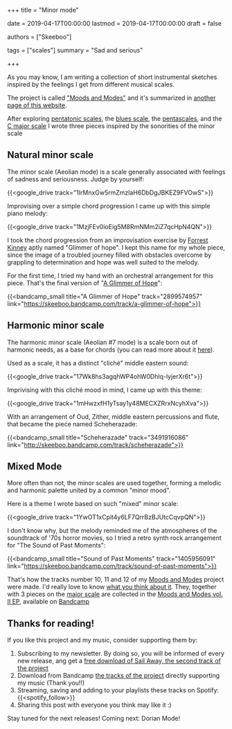 +++
title = "Minor mode"

date = 2019-04-17T00:00:00
lastmod = 2019-04-17T00:00:00
draft = false

authors = ["Skeeboo"]

tags = ["scales"]
summary = "Sad and serious"

+++

As you may know, I am writing a collection of short instrumental sketches inspired by the feelings I get from different musical scales.

 The project is called ["Moods and Modes"](/post/moods_and_modes) and it's summarized in [another page of this website](/post/moods_and_modes).

 After exploring [pentatonic scales](/post/pentatonics), the [blues scale](/post/blues_scale), the [pentascales](/post/pentascales), and the [C major scale](/post/cmajor) I wrote three pieces inspired by the sonorities of the minor scale

## Natural minor scale

The minor scale (Aeolian mode) is a scale generally associated with feelings of sadness and seriousness. Judge by yourself:

{{<google_drive track="1IrMnxGw5rmZmzlaH6DbDgJBKEZ9FVOwS">}}

Improvising over a simple chord progression I came up with this simple piano melody:

{{<google_drive track="1MzjFEv0ioEig5M8RmNMm2iZ7qcHpN4QN">}}

I took the chord progression from an improvisation exercise by [Forrest Kinney](https://forrestkinney.com) aptly named "Glimmer of hope". I kept this name for my whole piece, since the image of a troubled journey filled with obstacles overcome by grappling to determination and hope was well suited to the melody.

For the first time, I tried my hand with an orchestral arrangement for this piece. That's the final version of "[A Glimmer of Hope](/music/a_glimmer_of_hope)":

{{<bandcamp_small title="A Glimmer of Hope" track="2899574957" link="https://skeeboo.bandcamp.com/track/a-glimmer-of-hope">}}

## Harmonic minor scale

The harmonic minor scale (Aeolian #7 mode) is a scale born out of harmonic needs, as a base for chords (you can read more about it [here](https://en.wikipedia.org/wiki/Minor_scale#Harmonic_minor_scale)).

Used as a scale, it has a distinct "cliché" middle eastern sound:

{{<google_drive track="17Wk8hs3agqhWP4ohW0Dhlq-lyjerXr6t">}}

Imprivising with this cliché mood in mind, I came up with this theme:

{{<google_drive track="1mHwzxfH1yTsay1y48MECXZRrxNcyhXva">}}

With an arrangement of Oud, Zither, middle eastern percussions and flute, that became the piece named Scheherazade:

{{<bandcamp_small title="Scheherazade" track="3491916086" link="http://skeeboo.bandcamp.com/track/scheherazade">}}

## Mixed Mode

More often than not, the minor scales are used together, forming a melodic and harmonic palette united by a common "minor mood".

Here is a theme I wrote based on such "mixed" minor scale:

{{<google_drive track="1YwOT1xCpit4y6LF7QrrBzBJUtcCqvpQN">}}

I don't know why, but the melody reminded me of the atmospheres of the soundtrack of '70s horror movies, so I tried a retro synth rock arrangement for "The Sound of Past Moments":

{{<bandcamp_small title="Sound of Past Moments" track="1405956091" link="https://skeeboo.bandcamp.com/track/sound-of-past-moments">}}

That's how the tracks number 10, 11 and 12 of my [Moods and Modes](/post/moods_and_modes) project were made. I'd really love to know [what you think about it](/#contact). 
They, together with 3 pieces on the [major scale](/post/cmajor) are collected in the [Moods and Modes vol. II EP](/music/moods_and_modes_vol2), available on [Bandcamp](https://skeeboo.bandcamp.com/album/moods-and-modes-vol-2)


## Thanks for reading!

If you like this project and my music, consider supporting them by:

1. Subscribing to my newsletter. By doing so, you will be informed of every new release, ang get a [free download of Sail Away, the second track of the project](https://mailchi.mp/f6a12b953721/sailaway)
2. Download from Bandcamp [the tracks of the project](https://skeeboo.bandcamp.com/) directly supporting my music (Thank you!!)
3. Streaming, saving and adding to your playlists these tracks on Spotify: {{<spotify_follow>}}
4. Sharing this post with everyone you think may like it :)

Stay tuned for the next releases! Coming next: Dorian Mode!
